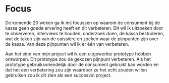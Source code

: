 # Focus

De komende 20 weken ga ik mij focussen op waarom de consument bij de kassa geen goede ervaring heeft en dit verbeteren. Dit wil ik uitzoeken door te observeren, interviews te houden, onderzoek doen, de kassa bestuderen, wat de taken zijn van de caissière en zoeken waar de pijnpunten zijn over de kassa. Van deze pijnpunten wil ik er één van verbeteren. 

Aan het eind van mijn project wil ik een uitgewerkte prototype hebben ontworpen. Dit prototype zou de gekozen pijnpunt verbeteren. Als het prototype gebruiksvriendelijk door de consument gebruikt kan worden en dat het een verbetering zou zijn waardoor ze het echt zouden willen gebruiken zou ik dit zien als een succesvol project. 

